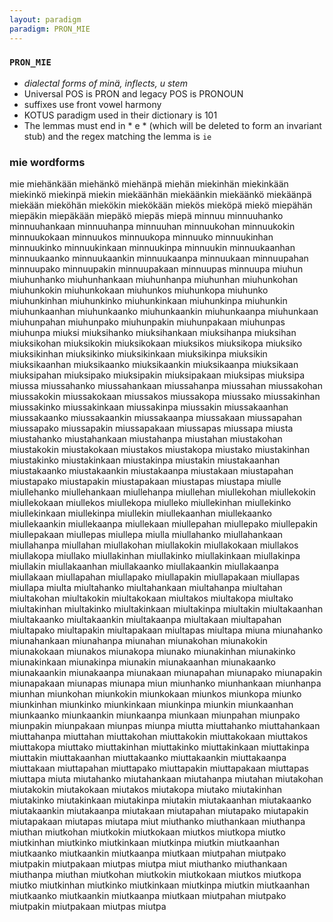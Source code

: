 ```yaml
---
layout: paradigm
paradigm: PRON_MIE
---
```

### ` PRON_MIE `

* _dialectal forms of minä, inflects, u stem_
* Universal POS is PRON and legacy POS is PRONOUN
* suffixes use front vowel harmony
* KOTUS paradigm used in their dictionary is 101
* The lemmas must end in * e * (which will be deleted to form an invariant stub) and the regex matching the lemma is ` ie `

### mie wordforms

mie
miehänkään
miehänkö
miehänpä
miehän
miekinhän
miekinkään
miekinkö
miekinpä
miekin
miekäänhän
miekäänkin
miekäänkö
miekäänpä
miekään
mieköhän
miekökin
miekökään
miekös
mieköpä
miekö
miepähän
miepäkin
miepäkään
miepäkö
miepäs
miepä
minnuu
minnuuhanko
minnuuhankaan
minnuuhanpa
minnuuhan
minnuukohan
minnuukokin
minnuukokaan
minnuukos
minnuukopa
minnuuko
minnuukinhan
minnuukinko
minnuukinkaan
minnuukinpa
minnuukin
minnuukaanhan
minnuukaanko
minnuukaankin
minnuukaanpa
minnuukaan
minnuupahan
minnuupako
minnuupakin
minnuupakaan
minnuupas
minnuupa
miuhun
miuhunhanko
miuhunhankaan
miuhunhanpa
miuhunhan
miuhunkohan
miuhunkokin
miuhunkokaan
miuhunkos
miuhunkopa
miuhunko
miuhunkinhan
miuhunkinko
miuhunkinkaan
miuhunkinpa
miuhunkin
miuhunkaanhan
miuhunkaanko
miuhunkaankin
miuhunkaanpa
miuhunkaan
miuhunpahan
miuhunpako
miuhunpakin
miuhunpakaan
miuhunpas
miuhunpa
miuksi
miuksihanko
miuksihankaan
miuksihanpa
miuksihan
miuksikohan
miuksikokin
miuksikokaan
miuksikos
miuksikopa
miuksiko
miuksikinhan
miuksikinko
miuksikinkaan
miuksikinpa
miuksikin
miuksikaanhan
miuksikaanko
miuksikaankin
miuksikaanpa
miuksikaan
miuksipahan
miuksipako
miuksipakin
miuksipakaan
miuksipas
miuksipa
miussa
miussahanko
miussahankaan
miussahanpa
miussahan
miussakohan
miussakokin
miussakokaan
miussakos
miussakopa
miussako
miussakinhan
miussakinko
miussakinkaan
miussakinpa
miussakin
miussakaanhan
miussakaanko
miussakaankin
miussakaanpa
miussakaan
miussapahan
miussapako
miussapakin
miussapakaan
miussapas
miussapa
miusta
miustahanko
miustahankaan
miustahanpa
miustahan
miustakohan
miustakokin
miustakokaan
miustakos
miustakopa
miustako
miustakinhan
miustakinko
miustakinkaan
miustakinpa
miustakin
miustakaanhan
miustakaanko
miustakaankin
miustakaanpa
miustakaan
miustapahan
miustapako
miustapakin
miustapakaan
miustapas
miustapa
miulle
miullehanko
miullehankaan
miullehanpa
miullehan
miullekohan
miullekokin
miullekokaan
miullekos
miullekopa
miulleko
miullekinhan
miullekinko
miullekinkaan
miullekinpa
miullekin
miullekaanhan
miullekaanko
miullekaankin
miullekaanpa
miullekaan
miullepahan
miullepako
miullepakin
miullepakaan
miullepas
miullepa
miulla
miullahanko
miullahankaan
miullahanpa
miullahan
miullakohan
miullakokin
miullakokaan
miullakos
miullakopa
miullako
miullakinhan
miullakinko
miullakinkaan
miullakinpa
miullakin
miullakaanhan
miullakaanko
miullakaankin
miullakaanpa
miullakaan
miullapahan
miullapako
miullapakin
miullapakaan
miullapas
miullapa
miulta
miultahanko
miultahankaan
miultahanpa
miultahan
miultakohan
miultakokin
miultakokaan
miultakos
miultakopa
miultako
miultakinhan
miultakinko
miultakinkaan
miultakinpa
miultakin
miultakaanhan
miultakaanko
miultakaankin
miultakaanpa
miultakaan
miultapahan
miultapako
miultapakin
miultapakaan
miultapas
miultapa
miuna
miunahanko
miunahankaan
miunahanpa
miunahan
miunakohan
miunakokin
miunakokaan
miunakos
miunakopa
miunako
miunakinhan
miunakinko
miunakinkaan
miunakinpa
miunakin
miunakaanhan
miunakaanko
miunakaankin
miunakaanpa
miunakaan
miunapahan
miunapako
miunapakin
miunapakaan
miunapas
miunapa
miun
miunhanko
miunhankaan
miunhanpa
miunhan
miunkohan
miunkokin
miunkokaan
miunkos
miunkopa
miunko
miunkinhan
miunkinko
miunkinkaan
miunkinpa
miunkin
miunkaanhan
miunkaanko
miunkaankin
miunkaanpa
miunkaan
miunpahan
miunpako
miunpakin
miunpakaan
miunpas
miunpa
miutta
miuttahanko
miuttahankaan
miuttahanpa
miuttahan
miuttakohan
miuttakokin
miuttakokaan
miuttakos
miuttakopa
miuttako
miuttakinhan
miuttakinko
miuttakinkaan
miuttakinpa
miuttakin
miuttakaanhan
miuttakaanko
miuttakaankin
miuttakaanpa
miuttakaan
miuttapahan
miuttapako
miuttapakin
miuttapakaan
miuttapas
miuttapa
miuta
miutahanko
miutahankaan
miutahanpa
miutahan
miutakohan
miutakokin
miutakokaan
miutakos
miutakopa
miutako
miutakinhan
miutakinko
miutakinkaan
miutakinpa
miutakin
miutakaanhan
miutakaanko
miutakaankin
miutakaanpa
miutakaan
miutapahan
miutapako
miutapakin
miutapakaan
miutapas
miutapa
miut
miuthanko
miuthankaan
miuthanpa
miuthan
miutkohan
miutkokin
miutkokaan
miutkos
miutkopa
miutko
miutkinhan
miutkinko
miutkinkaan
miutkinpa
miutkin
miutkaanhan
miutkaanko
miutkaankin
miutkaanpa
miutkaan
miutpahan
miutpako
miutpakin
miutpakaan
miutpas
miutpa
miut
miuthanko
miuthankaan
miuthanpa
miuthan
miutkohan
miutkokin
miutkokaan
miutkos
miutkopa
miutko
miutkinhan
miutkinko
miutkinkaan
miutkinpa
miutkin
miutkaanhan
miutkaanko
miutkaankin
miutkaanpa
miutkaan
miutpahan
miutpako
miutpakin
miutpakaan
miutpas
miutpa

